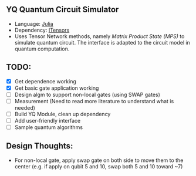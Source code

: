 ## YQ Quantum Circuit Simulator
* Language: [Julia](https://julialang.org)
* Dependency: [ITensors](https://itensor.org)
* Uses Tensor Network methods, namely _Matrix Product State (MPS)_ to simulate quantum circuit. The interface is adapted to the circuit model in quantum computation.

## TODO:
- [x] Get dependence working
- [x] Get basic gate application working
- [ ] Design algm to support non-local gates (using SWAP gates)
- [ ] Measurement (Need to read more literature to understand what is needed)
- [ ] Build YQ Module, clean up dependency
- [ ] Add user-friendly interface
- [ ] Sample quantum algorithms

## Design Thoughts:
* For non-local gate, apply swap gate on both side to move them to the center (e.g. if apply on qubit 5 and 10, swap both 5 and 10 toward ~7)